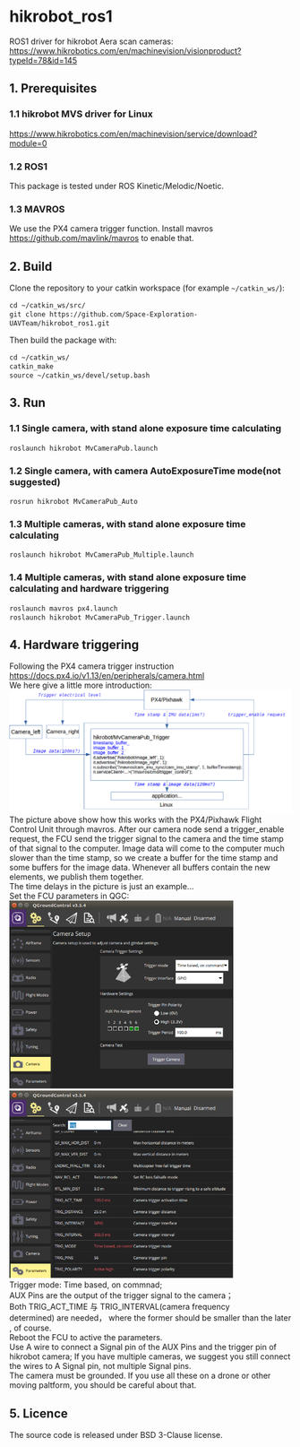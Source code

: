# hikrobot_ros1
ROS1 driver for hikrobot Aera scan cameras: https://www.hikrobotics.com/en/machinevision/visionproduct?typeId=78&id=145

## 1. Prerequisites
### 1.1 hikrobot MVS driver for Linux
https://www.hikrobotics.com/en/machinevision/service/download?module=0

### 1.2 ROS1
This package is tested under ROS Kinetic/Melodic/Noetic.

### 1.3 MAVROS 
We use the PX4 camera trigger function.
Install mavros https://github.com/mavlink/mavros to enable that.

## 2. Build 
Clone the repository to your catkin workspace (for example `~/catkin_ws/`):
```
cd ~/catkin_ws/src/
git clone https://github.com/Space-Exploration-UAVTeam/hikrobot_ros1.git
```
Then build the package with:
```
cd ~/catkin_ws/
catkin_make
source ~/catkin_ws/devel/setup.bash
```

## 3. Run
### 1.1 Single camera, with stand alone exposure time calculating
```
roslaunch hikrobot MvCameraPub.launch
```
### 1.2 Single camera, with camera AutoExposureTime mode(not suggested)
```
rosrun hikrobot MvCameraPub_Auto
```
### 1.3 Multiple cameras, with stand alone exposure time calculating
```
roslaunch hikrobot MvCameraPub_Multiple.launch
```
### 1.4 Multiple cameras, with stand alone exposure time calculating and hardware triggering
```
roslaunch mavros px4.launch
roslaunch hikrobot MvCameraPub_Trigger.launch
```

## 4. Hardware triggering
Following the PX4 camera trigger instruction https://docs.px4.io/v1.13/en/peripherals/camera.html  
We here give a little more introduction:  
 <img src="https://github.com/Space-Exploration-UAVTeam/hikrobot_ros1/blob/master/img/Picture1.png" width="600" />  
The picture above show how this works with the PX4/Pixhawk Flight Control Unit through mavros. After our camera node send a trigger_enable request, the FCU send the trigger signal to the camera and the time stamp of that signal to the computer. Image data will come to the computer much slower than the time stamp, so we create a buffer for the time stamp and some buffers for the image data. Whenever all buffers contain the new elements, we publish them together.  
The time delays in the picture is just an example...  
Set the FCU parameters in QGC:  
 <img src="https://github.com/Space-Exploration-UAVTeam/hikrobot_ros1/blob/master/img/Picture2.png" width="400" />
 <img src="https://github.com/Space-Exploration-UAVTeam/hikrobot_ros1/blob/master/img/Picture3.png" width="400" />  
Trigger mode: Time based, on commnad;  
AUX Pins are the output of the trigger signal to the camera；  
Both TRIG_ACT_TIME 与 TRIG_INTERVAL(camera frequency determined) are needed， where the former should be smaller than the later, of course.  
Reboot the FCU to active the parameters.  
Use A wire to connect a Signal pin of the AUX Pins and the trigger pin of hikrobot camera; If you have multiple cameras, we suggest you still connect the wires to A Signal pin, not multiple Signal pins.  
The camera must be grounded. If you use all these on a drone or other moving paltform, you should be careful about that.  

## 5. Licence
The source code is released under BSD 3-Clause license.
